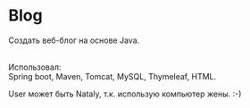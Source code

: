 # Blog
Создать веб-блог на основе Java.<br><br>

Использовал:<br>
Spring boot, Maven, Tomcat, MySQL, Thymeleaf, HTML.

User может быть Nataly, т.к. использую компьютер жены. :-)
